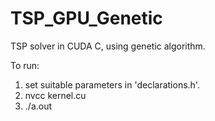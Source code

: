 TSP_GPU_Genetic
===============

TSP solver in CUDA C, using genetic algorithm.

To run: 
1) set suitable parameters in 'declarations.h'.
2) nvcc kernel.cu
3) ./a.out

